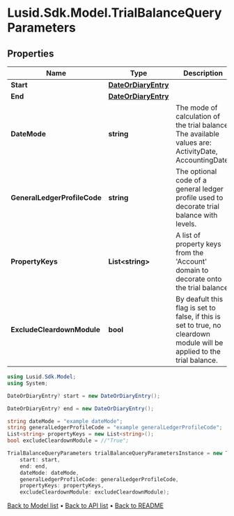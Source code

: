 # Lusid.Sdk.Model.TrialBalanceQueryParameters

## Properties

Name | Type | Description | Notes
------------ | ------------- | ------------- | -------------
**Start** | [**DateOrDiaryEntry**](DateOrDiaryEntry.md) |  | [optional] 
**End** | [**DateOrDiaryEntry**](DateOrDiaryEntry.md) |  | [optional] 
**DateMode** | **string** | The mode of calculation of the trial balance. The available values are: ActivityDate, AccountingDate. | [optional] 
**GeneralLedgerProfileCode** | **string** | The optional code of a general ledger profile used to decorate trial balance with levels. | [optional] 
**PropertyKeys** | **List&lt;string&gt;** | A list of property keys from the &#39;Account&#39; domain to decorate onto the trial balance. | [optional] 
**ExcludeCleardownModule** | **bool** | By deafult this flag is set to false, if this is set to true, no cleardown module will be applied to the trial balance. | [optional] 

```csharp
using Lusid.Sdk.Model;
using System;

DateOrDiaryEntry? start = new DateOrDiaryEntry();

DateOrDiaryEntry? end = new DateOrDiaryEntry();

string dateMode = "example dateMode";
string generalLedgerProfileCode = "example generalLedgerProfileCode";
List<string> propertyKeys = new List<string>();
bool excludeCleardownModule = //"True";

TrialBalanceQueryParameters trialBalanceQueryParametersInstance = new TrialBalanceQueryParameters(
    start: start,
    end: end,
    dateMode: dateMode,
    generalLedgerProfileCode: generalLedgerProfileCode,
    propertyKeys: propertyKeys,
    excludeCleardownModule: excludeCleardownModule);
```

[Back to Model list](../README.md#documentation-for-models) &#8226; [Back to API list](../README.md#documentation-for-api-endpoints) &#8226; [Back to README](../README.md)
